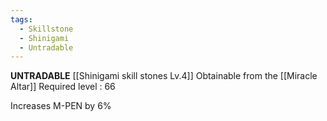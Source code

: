 ```yaml
---
tags:
  - Skillstone
  - Shinigami
  - Untradable
---
```

**UNTRADABLE**
[[Shinigami skill stones Lv.4]]
Obtainable from the [[Miracle Altar]]
Required level : 66

Increases M-PEN by 6%